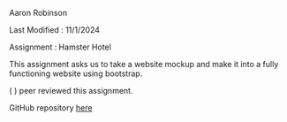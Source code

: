 Aaron Robinson

Last Modified : 11/1/2024

Assignment : Hamster Hotel

This assignment asks us to take a website mockup and make it into a fully functioning website using bootstrap.

(  ) peer reviewed this assignment.

GitHub repository [here](https://github.com/wraithio/HamsterHotel)